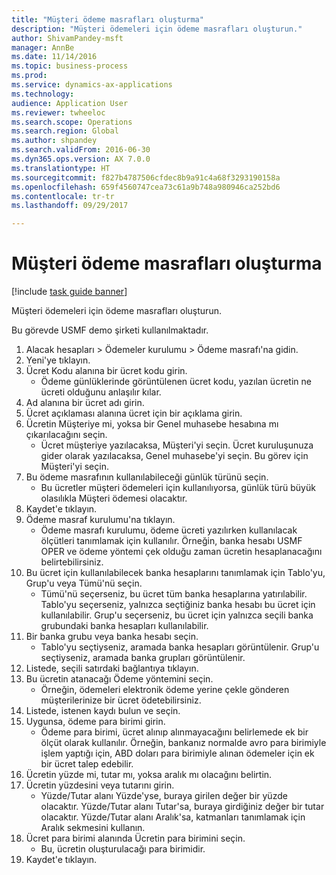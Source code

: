 ```yaml
--- 
title: "Müşteri ödeme masrafları oluşturma"
description: "Müşteri ödemeleri için ödeme masrafları oluşturun."
author: ShivamPandey-msft
manager: AnnBe
ms.date: 11/14/2016
ms.topic: business-process
ms.prod: 
ms.service: dynamics-ax-applications
ms.technology: 
audience: Application User
ms.reviewer: twheeloc
ms.search.scope: Operations
ms.search.region: Global
ms.author: shpandey
ms.search.validFrom: 2016-06-30
ms.dyn365.ops.version: AX 7.0.0
ms.translationtype: HT
ms.sourcegitcommit: f827b4787506cfdec8b9a91c4a68f3293190158a
ms.openlocfilehash: 659f4560747cea73c61a9b748a980946ca252bd6
ms.contentlocale: tr-tr
ms.lasthandoff: 09/29/2017

---
```

# <a name="establish-customer-payment-fees"></a>Müşteri ödeme masrafları oluşturma

[!include [task guide banner](../../includes/task-guide-banner.md)]

Müşteri ödemeleri için ödeme masrafları oluşturun.

Bu görevde USMF demo şirketi kullanılmaktadır.

1. Alacak hesapları > Ödemeler kurulumu > Ödeme masrafı'na gidin.
2. Yeni'ye tıklayın.
3. Ücret Kodu alanına bir ücret kodu girin.
    * Ödeme günlüklerinde görüntülenen ücret kodu, yazılan ücretin ne ücreti olduğunu anlaşılır kılar.  
4. Ad alanına bir ücret adı girin.
5. Ücret açıklaması alanına ücret için bir açıklama girin.
6. Ücretin Müşteriye mi, yoksa bir Genel muhasebe hesabına mı çıkarılacağını seçin.
    * Ücret müşteriye yazılacaksa, Müşteri'yi seçin. Ücret kuruluşunuza gider olarak yazılacaksa, Genel muhasebe'yi seçin. Bu görev için Müşteri'yi seçin.  
7. Bu ödeme masrafının kullanılabileceği günlük türünü seçin.
    * Bu ücretler müşteri ödemeleri için kullanılıyorsa, günlük türü büyük olasılıkla Müşteri ödemesi olacaktır.  
8. Kaydet'e tıklayın.
9. Ödeme masraf kurulumu'na tıklayın.
    * Ödeme masrafı kurulumu, ödeme ücreti yazılırken kullanılacak ölçütleri tanımlamak için kullanılır.  Örneğin, banka hesabı USMF OPER ve ödeme yöntemi çek olduğu zaman ücretin hesaplanacağını belirtebilirsiniz.  
10. Bu ücret için kullanılabilecek banka hesaplarını tanımlamak için Tablo'yu, Grup'u veya Tümü'nü seçin.
    * Tümü'nü seçerseniz, bu ücret tüm banka hesaplarına yatırılabilir.  Tablo'yu seçerseniz, yalnızca seçtiğiniz banka hesabı bu ücret için kullanılabilir. Grup'u seçerseniz, bu ücret için yalnızca seçili banka grubundaki banka hesapları kullanılabilir.  
11. Bir banka grubu veya banka hesabı seçin.
    * Tablo'yu seçtiyseniz, aramada banka hesapları görüntülenir. Grup'u seçtiyseniz, aramada banka grupları görüntülenir.  
12. Listede, seçili satırdaki bağlantıya tıklayın.
13. Bu ücretin atanacağı Ödeme yöntemini seçin.
    * Örneğin, ödemeleri elektronik ödeme yerine çekle gönderen müşterilerinize bir ücret ödetebilirsiniz.  
14. Listede, istenen kaydı bulun ve seçin.
15. Uygunsa, ödeme para birimi girin.
    * Ödeme para birimi, ücret alınıp alınmayacağını belirlemede ek bir ölçüt olarak kullanılır.  Örneğin, bankanız normalde avro para birimiyle işlem yaptığı için, ABD doları para birimiyle alınan ödemeler için ek bir ücret talep edebilir.  
16. Ücretin yüzde mi, tutar mı, yoksa aralık mı olacağını belirtin.
17. Ücretin yüzdesini veya tutarını girin.
    * Yüzde/Tutar alanı Yüzde'yse, buraya girilen değer bir yüzde olacaktır. Yüzde/Tutar alanı Tutar'sa, buraya girdiğiniz değer bir tutar olacaktır. Yüzde/Tutar alanı Aralık'sa, katmanları tanımlamak için Aralık sekmesini kullanın.  
18. Ücret para birimi alanında Ücretin para birimini seçin.
    * Bu, ücretin oluşturulacağı para birimidir.  
19. Kaydet'e tıklayın.


